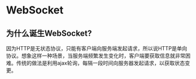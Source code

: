 # WebSocket

## 为什么诞生WebSocket?

因为HTTP是无状态协议，只能有客户端向服务端发起请求，所以说HTTP是单向协议。想象这样一种场景，当服务端频繁发生变化时，客户端要获取信息就非常困难。传统的做法是利用ajax轮询，每隔一段时间向服务器发起请求，以获取状态变更。

